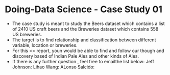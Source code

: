 # Doing-Data Science - Case Study 01
 <ul>
<li>The case study is meant to study the Beers dataset which contains a list of 2410 US craft beers and the Breweries dataset which contains 558 US breweries. 
<li>The target is to find relationship and classification between different variable, location or breweries.
<li>For this <> report, youn would be able to find and follow our though and discovery based of Indian Pale Ales and other kinds of Ales.
<li>If there is any further question , feel free to emailthe list below:
Jeff Johnson:
Lihao Wang:
ALonso Salcido:
